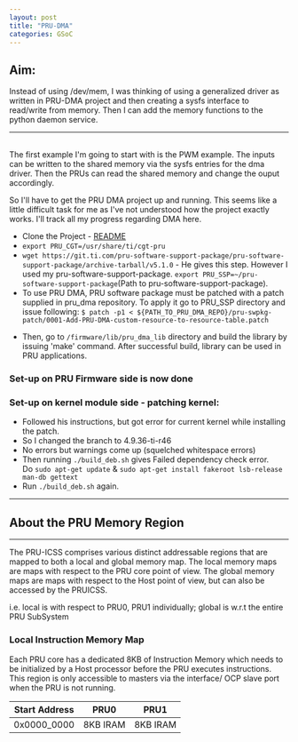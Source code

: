 ```yaml
---
layout: post
title: "PRU-DMA"
categories: GSoC
---
```


## Aim: 
Instead of using /dev/mem, I was thinking of using a generalized driver as written in PRU-DMA project and then creating a sysfs interface to read/write from memory. Then I can add the memory functions to the python daemon service.<br>

-------
<br>
The first example I'm going to start with is the PWM example. The inputs can be written to the shared memory via the sysfs entries for the dma driver. Then the PRUs can read the shared memory and change the ouput accordingly.<br>

So I'll have to get the PRU DMA project up and running. This seems like a little difficult task for me as I've not understood how the project exactly works. I'll track all my progress regarding DMA here.<br>

* Clone the Project - [README](https://github.com/maciejjo/beaglebone-pru-dma/blob/master/Documentation/README.md)
* `export PRU_CGT=/usr/share/ti/cgt-pru`
* `wget https://git.ti.com/pru-software-support-package/pru-software-support-package/archive-tarball/v5.1.0` - He gives this step. However I used my pru-software-support-package. `export PRU_SSP=~/pru-software-support-package`(Path to pru-software-support-package).
* To use PRU DMA, PRU software package must be patched with a patch supplied in pru_dma repository. To apply it go to PRU_SSP directory and issue following: `$ patch -p1 < ${PATH_TO_PRU_DMA_REPO}/pru-swpkg-patch/0001-Add-PRU-DMA-custom-resource-to-resource-table.patch`
<!-- For me: $ patch -p1 < ~/work/beaglebone-pru-dma/pru-swpkg-patch/0001-Add-PRU-DMA-custom-resource-to-resource-table.patch -->
* Then, go to `/firmware/lib/pru_dma_lib` directory and build the library by issuing 'make' command. After successful build, library can be used in PRU applications.
### Set-up on PRU Firmware side is now done

### Set-up on kernel module side - patching kernel: 
* Followed his instructions, but got error for current kernel while installing the patch.
* So I changed the branch to 4.9.36-ti-r46
* No errors but warnings come up (squelched whitespace errors)
* Then running `./build_deb.sh` gives Failed dependency check error.<br> Do `sudo apt-get update` & `sudo apt-get install fakeroot lsb-release man-db gettext`<br>
* Run `./build_deb.sh` again.

--------
## About the PRU Memory Region
--------
The PRU-ICSS comprises various distinct addressable regions that are mapped to both a local and global memory map. 
The local memory maps are maps with respect to the PRU core point of view. 
The global memory maps are maps with respect to the Host point of view, but can also be accessed by the PRUICSS.

i.e. local is with respect to PRU0, PRU1 individually; global is w.r.t the entire PRU SubSystem 

### Local Instruction Memory Map
Each PRU core has a dedicated 8KB of Instruction Memory which needs to be initialized by a Host processor before the PRU executes instructions. 
This region is only accessible to masters via the interface/ OCP slave port when the PRU is not running.

| Start Address | PRU0 | PRU1 |
|---------------|------|------|
| 0x0000_0000 | 8KB IRAM | 8KB IRAM | 
